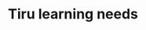 ---
area: Communication Skills, calgary-cambridge-model
category: 03 - Calgary Cambridge Workshop
title: Tiru learning needs 
description: Tiru learning needs 
audio: /assets/audio/3 - Calgary Cambridge Workshop - 3 Tiru learning needs - MQ.mp3
article: 
www: 
keywords: Calgary, Cambridge, Model
youtube: 
soundcloud: 
duration: 2m 39s
---